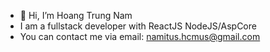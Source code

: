 - 👋 Hi, I’m Hoang Trung Nam
- I am a fullstack developer with ReactJS NodeJS/AspCore
- You can contact me via email: namitus.hcmus@gmail.com
<!---
nampanama/nampanama is a ✨ special ✨ repository because its `README.md` (this file) appears on your GitHub profile.
You can click the Preview link to take a look at your changes.
--->
